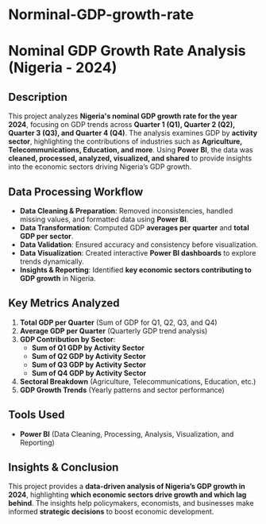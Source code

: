 # Norminal-GDP-growth-rate
# Nominal GDP Growth Rate Analysis (Nigeria - 2024)  

## Description  
This project analyzes **Nigeria's nominal GDP growth rate for the year 2024**, focusing on GDP trends across **Quarter 1 (Q1), Quarter 2 (Q2), Quarter 3 (Q3), and Quarter 4 (Q4)**. The analysis examines GDP by **activity sector**, highlighting the contributions of industries such as **Agriculture, Telecommunications, Education, and more**. Using **Power BI**, the data was **cleaned, processed, analyzed, visualized, and shared** to provide insights into the economic sectors driving Nigeria’s GDP growth.  

## Data Processing Workflow  
- **Data Cleaning & Preparation**: Removed inconsistencies, handled missing values, and formatted data using **Power BI**.  
- **Data Transformation**: Computed GDP **averages per quarter** and **total GDP per sector**.  
- **Data Validation**: Ensured accuracy and consistency before visualization.  
- **Data Visualization**: Created interactive **Power BI dashboards** to explore trends dynamically.  
- **Insights & Reporting**: Identified **key economic sectors contributing to GDP growth** in Nigeria.  

## Key Metrics Analyzed  
1. **Total GDP per Quarter** (Sum of GDP for Q1, Q2, Q3, and Q4)  
2. **Average GDP per Quarter** (Quarterly GDP trend analysis)  
3. **GDP Contribution by Sector**:  
   - **Sum of Q1 GDP by Activity Sector**  
   - **Sum of Q2 GDP by Activity Sector**  
   - **Sum of Q3 GDP by Activity Sector**  
   - **Sum of Q4 GDP by Activity Sector**  
4. **Sectoral Breakdown** (Agriculture, Telecommunications, Education, etc.)  
5. **GDP Growth Trends** (Yearly patterns and sector performance)  

## Tools Used  
- **Power BI** (Data Cleaning, Processing, Analysis, Visualization, and Reporting)  

## Insights & Conclusion  
This project provides a **data-driven analysis of Nigeria’s GDP growth in 2024**, highlighting **which economic sectors drive growth and which lag behind**. The insights help policymakers, economists, and businesses make informed **strategic decisions** to boost economic development.  
